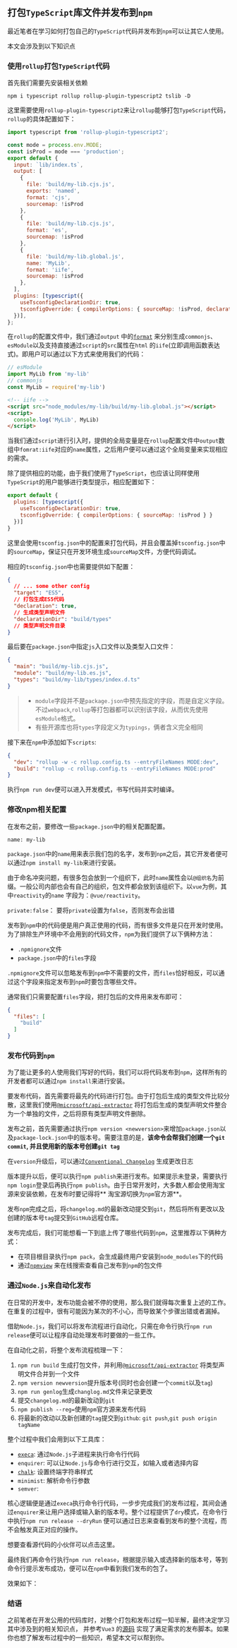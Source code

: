 ## 打包`TypeScript`库文件并发布到`npm`

最近笔者在学习如何打包自己的`TypeScript`代码并发布到`npm`可以让其它人使用。

本文会涉及到以下知识点

### 使用`rollup`打包`TypeScript`代码

首先我们需要先安装相关依赖

```shell
npm i typescript rollup rollup-plugin-typescript2 tslib -D
```

这里需要使用`rollup-plugin-typescript2`来让`rollup`能够打包`TypeScript`代码，`rollup`的具体配置如下：

```javascript
import typescript from 'rollup-plugin-typescript2';

const mode = process.env.MODE;
const isProd = mode === 'production';
export default {
  input: `lib/index.ts`,
  output: [
    {
      file: 'build/my-lib.cjs.js',
      exports: 'named',
      format: 'cjs',
      sourcemap: !isProd
    },
    {
      file: 'build/my-lib.cjs.js',
      format: 'es',
      sourcemap: !isProd
    },
    {
      file: 'build/my-lib.global.js',
      name: 'MyLib',
      format: 'iife',
      sourcemap: !isProd
    },
  ],
  plugins: [typescript({
    useTsconfigDeclarationDir: true,
    tsconfigOverride: { compilerOptions: { sourceMap: !isProd, declaration: !isProd } }
  })],
};
```

在`rollup`的配置文件中，我们通过`output`
中的[`format`](https://rollupjs.org/guide/en/#outputformat) 来分别生成`commonjs`、`esModule`以及支持直接通过`script`的`src`属性在`html`
的`iife`(立即调用函数表达式)。即用户可以通过以下方式来使用我们的代码：

```javascript
// esModule
import MyLib from 'my-lib'
// commonjs
const MyLib = require('my-lib')
```

```html
<!-- iife -->
<script src="node_modules/my-lib/build/my-lib.global.js"></script>
<script>
  console.log('MyLib', MyLib)
</script>
```

当我们通过`script`进行引入时，提供的全局变量是在`rollup`配置文件中`output`数组中`fomrat:iife`对应的`name`属性，之后用户便可以通过这个全局变量来实现相应的需求。

除了提供相应的功能，由于我们使用了`TypeScript`，也应该让同样使用`TypeScript`的用户能够进行类型提示，相应配置如下：

```javascript
export default {
  plugins: [typescript({
    useTsconfigDeclarationDir: true,
    tsconfigOverride: { compilerOptions: { sourceMap: !isProd } }
  })]
}
```

这里会使用`tsconfig.json`中的配置来打包代码，并且会覆盖掉`tsconfig.json`中的`sourceMap`，保证只在开发环境生成`sourceMap`文件，方便代码调试。

相应的`tsconfig.json`中也需要提供如下配置：

```json
{
  // ... some other config
  "target": "ES5",
  // 打包生成ES5代码
  "declaration": true,
  // 生成类型声明文件
  "declarationDir": "build/types"
  // 类型声明文件目录  
}
```

最后要在`package.json`中指定`js`入口文件以及类型入口文件：

```json
{
  "main": "build/my-lib.cjs.js",
  "module": "build/my-lib.es.js",
  "types": "build/my-lib/types/index.d.ts"
}
```

> * `module`字段并不是`package.json`中预先指定的字段，而是自定义字段。不过`webpack`,`rollup`等打包器都可以识别该字段，从而优先使用`esModule`格式。
> * 有些开源库也将`types`字段定义为`typings`，俩者含义完全相同

接下来在`npm`中添加如下`scripts`:

```json
{
  "dev": "rollup -w -c rollup.config.ts --entryFileNames MODE:dev",
  "build": "rollup -c rollup.config.ts --entryFileNames MODE:prod"
}
```

执行`npm run dev`便可以进入开发模式，书写代码并实时编译。

### 修改npm相关配置

在发布之前，要修改一些`package.json`中的相关配置配置。

`name: my-lib`

`package.json`中的`name`用来表示我们包的名字，发布到`npm`之后，其它开发者便可以通过`npm install my-lib`来进行安装。

由于命名冲突问题，有很多包会放到一个组织下，此时`name`属性会以`@组织名`为前缀。一般公司内部也会有自己的组织，包文件都会放到该组织下。以`vue`为例，其中`reactivity`的`name`
字段为：`@vue/reactivity`。

`private:false`： 要将`private`设置为`false`，否则发布会出错

发布到`npm`中的代码便是用户真正使用的代码，而有很多文件是只在开发时使用。为了排除生产环境中不会用到的代码文件，`npm`为我们提供了以下俩种方法：

* `.npmignore`文件
* `package.json`中的`files`字段

`.npmignore`文件可以忽略发布到`npm`中不需要的文件，而`files`恰好相反，可以通过这个字段来指定发布到`npm`时要包含哪些文件。

通常我们只需要配置`files`字段，把打包后的文件用来发布即可：

```json
{
  "files": [
    "build"
  ]
}
```

### 发布代码到`npm`

为了能让更多的人使用我们写好的代码，我们可以将代码发布到`npm`，这样所有的开发者都可以通过`npm install`来进行安装。

要发布代码，首先需要将最先的代码进行打包。由于打包后生成的类型文件比较分散，这里我们使用[`@microsoft/api-extractor`](https://github.com/microsoft/rushstack/tree/master/apps/api-extractor)
将打包后生成的类型声明文件整合为一个单独的文件，之后将原有类型声明文件删除。

发布之前，首先需要通过执行`npm version <newversion>`来增加`package.json`以及`package-lock.json`中的版本号。需要注意的是，**该命令会帮我们创建一个`git commit`,
并且使用新的版本号创建`git tag`**

在`version`升级后，可以通过[`Conventional Changelog`](https://github.com/conventional-changelog/conventional-changelog) 生成更改日志

版本提升以后，便可以执行`npm publish`来进行发布。如果提示未登录，需要执行`npm login`登录后再执行`npm publish`。由于日常开发时，大多数人都会使用淘宝源来安装依赖，在发布时要记得将**
淘宝源切换为`npm`官方源**。

发布`npm`完成之后，将`changelog.md`的最新改动提交到`git`，然后将所有更改以及创建的版本号`tag`提交到`GitHub`远程仓库。

发布完成后，我们可能想看一下到底上传了哪些代码到`npm`，这里推荐以下俩种方式：

* 在项目根目录执行`npm pack`，会生成最终用户安装到`node_modules`下的代码
* 通过[`npmview`](https://github.com/pd4d10/npmview) 来在线搜索查看自己发布到`npm`的包文件

### 通过`Node.js`来自动化发布

在日常的开发中，发布功能会被不停的使用，那么我们就得每次重复上述的工作。在重复的过程中，很有可能因为某次的不小心，而导致某个步骤出错或者漏掉。

借助`Node.js`，我们可以将发布流程进行自动化，只需在命令行执行`npm run release`便可以让程序自动处理发布时要做的一些工作。

在自动化之前，将整个发布流程梳理一下：

1. `npm run build`
   生成打包文件，并利用[`@microsoft/api-extractor`](https://github.com/microsoft/rushstack/tree/master/apps/api-extractor)
   将类型声明文件合并到一个文件
2. `npm version newversion`提升版本号(同时也会创建一个`commit`以及`tag`)
3. `npm run genlog`生成`changlog.md`文件来记录更改
4. 提交`changelog.md`的最新改动到`git`
5. `npm publish --reg=`使用`npm`官方源来发布代码
6. 将最新的改动以及新创建的`tag`提交到`github`: `git push`,`git push origin tagName`

整个过程中我们会用到以下工具库：

* [`execa`](https://github.com/sindresorhus/execa): 通过`Node.js`子进程来执行命令行代码
* `enquirer`: 可以让`Node.js`与命令行进行交互，如输入或者选择内容
* [`chalk`](https://github.com/chalk/chalk):  设置终端字符串样式
* `minimist`: 解析命令行参数
* `semver`:

核心逻辑便是通过`execa`执行命令行代码，一步步完成我们的发布过程，其间会通过`enquirer`来让用户选择或输入新的版本号。整个过程提供了`dry`模式，在命令行中执行`npm run release --dryRun`
便可以通过日志来查看到发布的整个流程，而不会触发真正对应的操作。

想要查看源代码的小伙伴可以点击这里。

最终我们再命令行执行`npm run release`，根据提示输入或选择新的版本号，等到命令行提示发布成功，便可以在`npm`中看到我们发布的包了。

效果如下：

### 结语

之前笔者在开发公用的代码库时，对整个打包和发布过程一知半解，最终决定学习其中涉及到的相关知识点， 并参考`Vue3`
的[源码](https://github.com/vuejs/vue-next/blob/f4f0966b33863ac0fca6a20cf9e8ddfbb311ae87/scripts/release.js?_pjax=%23js-repo-pjax-container%2C%20div%5Bitemtype%3D%22http%3A%2F%2Fschema.org%2FSoftwareSourceCode%22%5D%20main%2C%20%5Bdata-pjax-container%5D)
实现了满足需求的发布脚本。如果你也想了解发布过程中的一些知识，希望本文可以帮到你。
